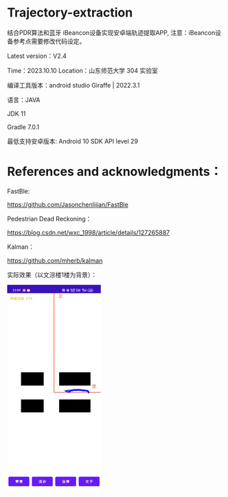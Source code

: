# Trajectory-extraction
结合PDR算法和蓝牙 iBeancon设备实现安卓端轨迹提取APP, 注意：iBeancon设备参考点需要修改代码设定。

Latest version：V2.4

Time：2023.10.10  Location：山东师范大学 304 实验室


编译工具版本：android studio  Giraffe | 2022.3.1

语言：JAVA  

JDK 11 

Gradle 7.0.1

最低支持安卓版本: Android 10 SDK API level 29

# References and acknowledgments：

FastBle:

https://github.com/Jasonchenlijian/FastBle

Pedestrian Dead Reckoning：

https://blog.csdn.net/wxc_1998/article/details/127265887

Kalman：

https://github.com/mherb/kalman

实际效果（以文淙楼1楼为背景）：

![实际运行](https://raw.githubusercontent.com/whykang/Trajectory-extraction/main/Image/QQ%E5%9B%BE%E7%89%8720231010210639.gif?token=GHSAT0AAAAAACH4FDXVDGN5YXPBOCDXPE3CZJFJ2WA)












